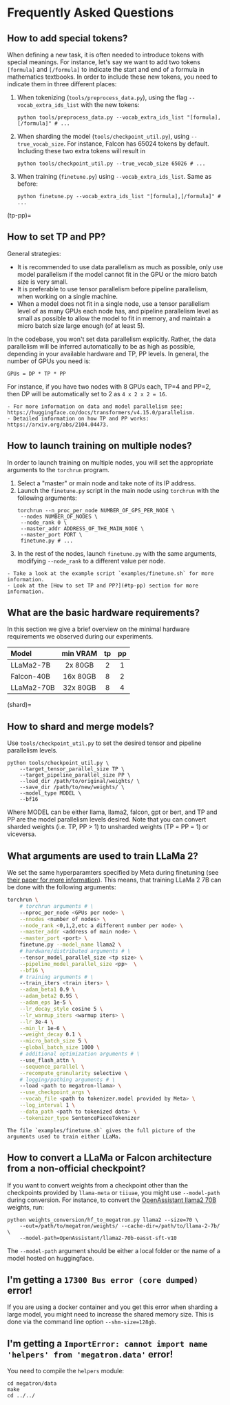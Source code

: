 # Frequently Asked Questions

## How to add special tokens?

When defining a new task, it is often needed to introduce tokens with special meanings.
For instance, let's say we want to add two tokens `[formula]` and `[/formula]` to indicate the start and end of a formula in mathematics textbooks.
In order to include these new tokens, you need to indicate them in three different places:

1. When tokenizing (`tools/preprocess_data.py`), using the flag `--vocab_extra_ids_list` with the new tokens:
    ```
    python tools/preprocess_data.py --vocab_extra_ids_list "[formula],[/formula]" # ...
    ```

1. When sharding the model (`tools/checkpoint_util.py`), using `--true_vocab_size`.
   For instance, Falcon has 65024 tokens by default.
   Including these two extra tokens will result in
   ```
   python tools/checkpoint_util.py --true_vocab_size 65026 # ...
   ```

1. When training (`finetune.py`) using `--vocab_extra_ids_list`.
   Same as before:
    ```
    python finetune.py --vocab_extra_ids_list "[formula],[/formula]" # ...
    ```

(tp-pp)=
## How to set TP and PP?

General strategies:
- It is recommended to use data parallelism as much as possible, only use model parallelism if the model cannot fit in the GPU or the micro batch size is very small.
- It is preferable to use tensor parallelism before pipeline parallelism, when working on a single machine.
- When a model does not fit in a single node, use a tensor parallelism level of as many GPUs each node has, and pipeline parallelism level as small as possible to allow the model to fit in memory, and maintain a micro batch size large enough (of at least 5).

In the codebase, you won't set data parallelism explicitly.
Rather, the data parallelism will be inferred automatically to be as high as possible, depending in your available hardware and TP, PP levels.
In general, the number of GPUs you need is:
```
GPUs = DP * TP * PP
```
For instance, if you have two nodes with 8 GPUs each, TP=4 and PP=2, then DP will be automatically set to 2 as `4 x 2 x 2 = 16`.

```{seealso}
- For more information on data and model parallelism see: https://huggingface.co/docs/transformers/v4.15.0/parallelism.
- Detailed information on how TP and PP works: https://arxiv.org/abs/2104.04473.
```

## How to launch training on multiple nodes?

In order to launch training on multiple nodes, you will set the appropriate arguments to the `torchrun` program.

1. Select a "master" or main node and take note of its IP address.
1. Launch the `finetune.py` script in the main node using `torchrun` with the following arguments:
   ```
   torchrun --n_proc_per_node NUMBER_OF_GPS_PER_NODE \
   	--nodes NUMBER_OF_NODES \
   	--node_rank 0 \
   	--master_addr ADDRESS_OF_THE_MAIN_NODE \
   	--master_port PORT \
   	finetune.py # ...
   ```
1. In the rest of the nodes, launch `finetune.py` with the same arguments, modifying `--node_rank` to a different value per node.

```{seealso}
- Take a look at the example script `examples/finetune.sh` for more information.
- Look at the [How to set TP and PP?](#tp-pp) section for more information.
```

## What are the basic hardware requirements?

In this section we give a brief overview on the minimal hardware requirements we observed during our experiments.

| Model      | min VRAM | tp  | pp  |
| :--------- | :------: | :-: | :-: |
| LLaMa2-7B  | 2x 80GB  | 2   | 1   |
| Falcon-40B | 16x 80GB | 8   | 2   |
| LLaMa2-70B | 32x 80GB | 8   | 4   |


(shard)=
## How to shard and merge models?

Use `tools/checkpoint_util.py` to set the desired tensor and pipeline parallelism levels.

```
python tools/checkpoint_util.py \
	--target_tensor_parallel_size TP \
	--target_pipeline_parallel_size PP \
	--load_dir /path/to/original/weights/ \
	--save_dir /path/to/new/weights/ \
	--model_type MODEL \
	--bf16
```
Where MODEL can be either llama, llama2, falcon, gpt or bert, and TP and PP are the model parallelism levels desired.
Note that you can convert sharded weights (i.e. TP, PP > 1) to unsharded weights (TP = PP = 1) or viceversa.

## What arguments are used to train LLaMa 2?

We set the same hyperparamters specified by Meta during finetuning (see [their paper for more information](https://ai.meta.com/research/publications/llama-2-open-foundation-and-fine-tuned-chat-models/)).
This means, that training LLaMa 2 7B can be done with the following arguments:

```bash
torchrun \
	# torchrun arguments # \
	--nproc_per_node <GPUs per node> \
	--nnodes <number of nodes> \
	--node_rank <0,1,2,etc a different number per node> \
	--master_addr <address of main node> \
	--master_port <port> \
	finetune.py --model_name llama2 \
	# hardware/distributed arguments # \
	--tensor_model_parallel_size <tp size> \
	--pipeline_model_parallel_size <pp>  \
	--bf16 \
	# training arguments # \
	--train_iters <train iters> \
	--adam_beta1 0.9 \
	--adam_beta2 0.95 \
	--adam_eps 1e-5 \
	--lr_decay_style cosine 5 \
	--lr_warmup_iters <warmup iters> \
	--lr 3e-4 \
	--min_lr 1e-6 \
	--weight_decay 0.1 \
	--micro_batch_size 5 \
	--global_batch_size 1000 \
	# additional optimization arguments # \
	--use_flash_attn \
	--sequence_parallel \
	--recompute_granularity selective \
	# logging/pathing arguments # \
	--load <path to megatron-llama> \
	--use_checkpoint_args \
	--vocab_file <path to tokenizer.model provided by Meta> \
	--log_interval 1 \
	--data_path <path to tokenized data> \
	--tokenizer_type SentencePieceTokenizer
```

```{seealso}
The file `examples/finetune.sh` gives the full picture of the arguments used to train either LLaMa.
```

## How to convert a LLaMa or Falcon architecture from a non-official checkpoint?

If you want to convert weights from a checkpoint other than the checkpoints provided by `llama-meta` or `tiiuae`, you might use `--model-path` during conversion.
For instance, to convert the [OpenAssistant llama2 70B](https://huggingface.co/OpenAssistant/llama2-70b-oasst-sft-v10) weights, run:

```
python weights_conversion/hf_to_megatron.py llama2 --size=70 \
	--out=/path/to/megatron/weights/ --cache-dir=/path/to/llama-2-7b/ \
	--model-path=OpenAssistant/llama2-70b-oasst-sft-v10
```

The `--model-path` argument should be either a local folder or the name of a model hosted on huggingface.

## I'm getting a `17300 Bus error (core dumped)` error!

If you are using a docker container and you get this error when sharding a large model, you might need to increase the shared memory size.
This is done via the command line option `--shm-size=128gb`.

## I'm getting a `ImportError: cannot import name 'helpers' from 'megatron.data'` error!

You need to compile the `helpers` module:

```
cd megatron/data
make
cd ../../
```
